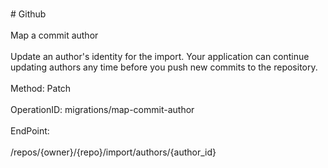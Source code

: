 <br>#     Github</br>
<br>Map a commit author</br>
<br>Update an author's identity for the import. Your application can continue updating authors any time before you push new commits to the repository.</br>
<br>Method: Patch</br>
<br>OperationID: migrations/map-commit-author</br>
<br>EndPoint:</br>
<br>/repos/{owner}/{repo}/import/authors/{author_id}</br>
